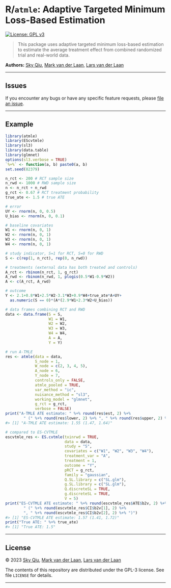 
<!-- README.md is generated from README.Rmd. Please edit that file -->

# R/`atmle`: Adaptive Targeted Minimum Loss-Based Estimation

<!-- badges: start -->

[![License: GPL
v3](https://img.shields.io/badge/License-GPL%20v3-blue.svg)](https://www.gnu.org/licenses/gpl-3.0)
<!-- badges: end -->

> This package uses adaptive targeted minimum loss-based estimation to
> estimate the average treatment effect from combined randomized trial
> and real-world data.

**Authors:** [Sky Qiu](https://github.com/tq21), [Mark van der
Laan](https://vanderlaan-lab.org/), [Lars van der
Laan](https://larsvanderlaan.github.io/)

------------------------------------------------------------------------

## Issues

If you encounter any bugs or have any specific feature requests, please
[file an issue](https://github.com/tq21/atmle/issues).

------------------------------------------------------------------------

## Example

``` r
library(atmle)
library(EScvtmle)
library(sl3)
library(data.table)
library(glmnet)
options(sl3.verbose = TRUE)
`%+%` <- function(a, b) paste0(a, b)
set.seed(82379)

n_rct <- 200 # RCT sample size
n_rwd <- 1000 # RWD sample size
n <- n_rct + n_rwd
g_rct <- 0.67 # RCT treatment probability
true_ate <- 1.5 # true ATE

# error
UY <- rnorm(n, 0, 0.5)
U_bias <- rnorm(n, 0, 0.1)

# baseline covariates
W1 <- rnorm(n, 0, 1)
W2 <- rnorm(n, 0, 1)
W3 <- rnorm(n, 0, 1)
W4 <- rnorm(n, 0, 1)

# study indicator, S=1 for RCT, S=0 for RWD
S <- c(rep(1, n_rct), rep(0, n_rwd))

# treatments (external data has both treated and controls)
A_rct <- rbinom(n_rct, 1, g_rct)
A_rwd <- rbinom(n_rwd, 1, plogis(0.5*W1-0.9*W2))
A <- c(A_rct, A_rwd)

# outcome
Y <- 2.1+0.8*W1+2.5*W2-3.1*W3+0.9*W4+true_ate*A+UY+
  as.numeric(S == 0)*(A*(2.9*W1+2.3*W2+U_bias))

# data frames combining RCT and RWD
data <- data.frame(S = S,
                   W1 = W1,
                   W2 = W2,
                   W3 = W3,
                   W4 = W4,
                   A = A,
                   Y = Y)

# run A-TMLE
res <- atmle(data = data,
             S_node = 1,
             W_node = c(2, 3, 4, 5),
             A_node = 6,
             Y_node = 7,
             controls_only = FALSE,
             atmle_pooled = TRUE,
             var_method = "ic",
             nuisance_method = "sl3",
             working_model = "glmnet",
             g_rct = g_rct,
             verbose = FALSE)
print("A-TMLE ATE estimate: " %+% round(res$est, 2) %+% 
        " (" %+% round(res$lower, 2) %+% ", " %+% round(res$upper, 2) %+% ")")
#> [1] "A-TMLE ATE estimate: 1.55 (1.47, 1.64)"

# compared to ES-CVTMLE
escvtmle_res <- ES.cvtmle(txinrwd = TRUE,
                          data = data,
                          study = "S",
                          covariates = c("W1", "W2", "W3", "W4"),
                          treatment_var = "A",
                          treatment = 1,
                          outcome = "Y",
                          pRCT = g_rct,
                          family = "gaussian",
                          Q.SL.library = c("SL.glm"),
                          g.SL.library = c("SL.glm"),
                          Q.discreteSL = TRUE,
                          g.discreteSL = TRUE,
                          V = 5)
print("ES-CVTMLE ATE estimate: " %+% round(escvtmle_res$ATE$b2v, 2) %+% 
        " (" %+% round(escvtmle_res$CI$b2v[1], 2) %+% 
        ", " %+% round(escvtmle_res$CI$b2v[2], 2) %+% ")")
#> [1] "ES-CVTMLE ATE estimate: 1.57 (1.41, 1.72)"
print("True ATE: " %+% true_ate)
#> [1] "True ATE: 1.5"
```

------------------------------------------------------------------------

## License

© 2023 [Sky Qiu](https://github.com/tq21), [Mark van der
Laan](https://vanderlaan-lab.org/), [Lars van der
Laan](https://larsvanderlaan.github.io/)

The contents of this repository are distributed under the GPL-3 license.
See file `LICENSE` for details.

------------------------------------------------------------------------

